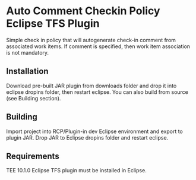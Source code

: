 Auto Comment Checkin Policy Eclipse TFS Plugin
===============================================

Simple check in policy that will autogenerate check-in comment from associated work items.
If comment is specified, then work item association is not mandatory.


Installation
------------
Download pre-built JAR plugin from downloads folder and drop it into eclipse dropins folder, then restart eclipse.
You can also build from source (see Building section).


Building
--------

Import project into RCP/Plugin-in dev Eclipse environment and export to plugin JAR.
Drop JAR to Eclipse dropins folder and restart eclipse.


Requirements
------------

TEE 10.1.0 Eclipse TFS plugin must be installed in Eclipse.

